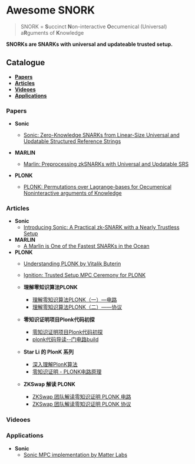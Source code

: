 # Awesome SNORK

> SNORK = **S**uccinct **N**on-interactive **O**ecumenical (Universal) a**R**guments of **K**nowledge

**SNORKs are SNARKs with universal and updateable trusted setup.**

## Catalogue

- [**Papers**](#Papers)
- [**Articles**](#Articles)
- [**Videoes**](#Videoes)
- [**Applications**](#Applications)

### Papers

- **Sonic**

  - [Sonic: Zero-Knowledge SNARKs from Linear-Size Universal and Updatable Structured Reference Strings](https://eprint.iacr.org/2019/099.pdf)
- **MARLIN**
  - [Marlin: Preprocessing zkSNARKs with Universal and Updatable SRS](https://eprint.iacr.org/2019/1047.pdf)
- **PLONK**
  - [PLONK: Permutations over Lagrange-bases for Oecumenical Noninteractive arguments of Knowledge](https://eprint.iacr.org/2019/953.pdf)

### Articles

- **Sonic**
  - [Introducing Sonic: A Practical zk-SNARK with a Nearly Trustless Setup](https://www.benthamsgaze.org/2019/02/07/introducing-sonic-a-practical-zk-snark-with-a-nearly-trustless-setup/)
- **MARLIN**
  - [A Marlin is One of the Fastest SNARKs in the Ocean](https://www.benthamsgaze.org/2019/09/19/a-marlin-is-one-of-the-fastest-snarks-in-the-ocean/)
- **PLONK**
  - [Understanding PLONK by Vitalik Buterin](https://vitalik.ca/general/2019/09/22/plonk.html)
  - [Ignition: Trusted Setup MPC Ceremony for PLONK](https://medium.com/aztec-protocol/aztec-announcing-our-ignition-ceremony-757850264cfe)
  - **理解零知识算法PLONK**
    - [理解零知识算法PLONK（一）—电路](https://mp.weixin.qq.com/s/qr4njTJG89Mj_puIyzMu1w)
    - [理解零知识算法PLONK（二）——协议](https://mp.weixin.qq.com/s/ecCnCH-Fd6_fhKqbzLhoMA)
  - **零知识证明项目Plonk代码初探**

    - [零知识证明项目Plonk代码初探](https://mp.weixin.qq.com/s/rEZxeJlB45VYr4b6l1Ngxw)
    - [plonk代码导读--门电路build](https://mp.weixin.qq.com/s/ts2j8UrU7RPAZiU4F_LFuQ)
  - **Star Li 的 PlonK 系列**
    - [深入理解PlonK算法](https://mp.weixin.qq.com/s/yEMs7xoGG5DmUfr-aivf9A)
    - [零知识证明 - PLONK电路原理](https://mp.weixin.qq.com/s/D9q5-ubGVCf_TK5fQdD9qQ)

  - **ZKSwap 解读 PLONK**
    - [ZKSwap 团队解读零知识证明 PLONK 电路](https://www.chainnews.com/articles/372708200478.htm)
    - [ZKSwap 团队解读零知识证明 PLONK 协议](https://www.chainnews.com/articles/254075343460.htm)

### Videoes

### Applications

- **Sonic**
  - [Sonic MPC implementation by Matter Labs](https://github.com/matter-labs/alpha_line)